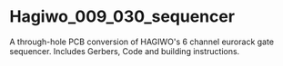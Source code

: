 # Hagiwo_009_030_sequencer
A through-hole PCB conversion of HAGIWO's 6 channel eurorack gate sequencer. Includes Gerbers, Code and building instructions.
